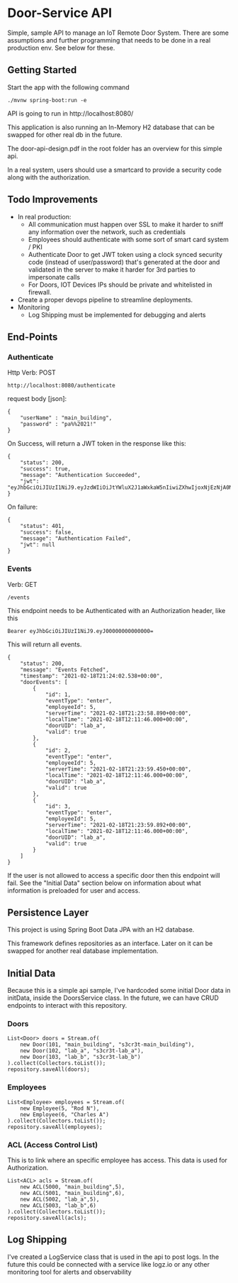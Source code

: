 # Door-Service  API

Simple, sample API to manage an IoT Remote Door System.
There are some assumptions and further programming that needs to be done in a real production env. See below for these. 

## Getting Started

Start the app with the following command

```
./mvnw spring-boot:run -e

```

API is going to run in http://localhost:8080/

This application is also running an In-Memory H2 database that can be swapped for other real db in the future. 

The door-api-design.pdf in the root folder has an overview for this simple api. 

In a real system, users should use a smartcard to provide a security code along with the authorization. 

## Todo Improvements

- In real production: 
  - All communication must happen over SSL to make it harder to sniff any information over the network, such as credentials
  - Employees should authenticate with some sort of smart card system / PKI
  - Authenticate Door to get JWT token using a clock synced security code (instead of user/password) that's generated at the door and validated in the server to make it harder for 3rd parties to impersonate calls
  - For Doors, IOT Devices IPs should be private and whitelisted in firewall.
- Create a proper devops pipeline to streamline deployments. 
- Monitoring
  - Log Shipping must be implemented for debugging and alerts

## End-Points

### Authenticate 

Http Verb: POST

```
http://localhost:8080/authenticate
```

request body [json]:
```
{
    "userName" : "main_building",
    "password" : "pa%%2021!"
}
```

On Success, will return a JWT token in the response like this:

```
{
    "status": 200,
    "success": true,
    "message": "Authentication Succeeded",
    "jwt": "eyJhbGciOiJIUzI1NiJ9.eyJzdWIiOiJtYWluX2J1aWxkaW5nIiwiZXhwIjoxNjEzNjA0MzE0LCJpYXQiOjE2MTM1NjgzMTR9.gX08GK7dJIeqrTV_3HzMudrL3h5f3pOkFFchdqbZSoU"
}
```
On failure:

```
{
    "status": 401,
    "success": false,
    "message": "Authentication Failed",
    "jwt": null
}
```

### Events

Verb: GET
```
/events
```

This endpoint needs to be Authenticated with an Authorization header, like this

```
Bearer eyJhbGciOiJIUzI1NiJ9.eyJ00000000000000=

```

This will return all events.

```
{
    "status": 200,
    "message": "Events Fetched",
    "timestamp": "2021-02-18T21:24:02.538+00:00",
    "doorEvents": [
        {
            "id": 1,
            "eventType": "enter",
            "employeeId": 5,
            "serverTime": "2021-02-18T21:23:58.890+00:00",
            "localTime": "2021-02-18T12:11:46.000+00:00",
            "doorUID": "lab_a",
            "valid": true
        },
        {
            "id": 2,
            "eventType": "enter",
            "employeeId": 5,
            "serverTime": "2021-02-18T21:23:59.450+00:00",
            "localTime": "2021-02-18T12:11:46.000+00:00",
            "doorUID": "lab_a",
            "valid": true
        },
        {
            "id": 3,
            "eventType": "enter",
            "employeeId": 5,
            "serverTime": "2021-02-18T21:23:59.892+00:00",
            "localTime": "2021-02-18T12:11:46.000+00:00",
            "doorUID": "lab_a",
            "valid": true
        }
    ]
}
```

If the user is not allowed to access a specific door then this endpoint will fail. 
See the "Initial Data" section below on information about what information is preloaded for user and access. 

## Persistence Layer

This project is using Spring Boot Data JPA with an H2 database. 

This framework defines repositories as an interface. Later on it can be swapped for another real database implementation. 

## Initial Data

Because this is a simple api sample, I've hardcoded some initial Door data in initData, inside the DoorsService class. 
In the future, we can have CRUD endpoints to interact with this repository. 

### Doors
```
List<Door> doors = Stream.of(
    new Door(101, "main_building", "s3cr3t-main_building"),
    new Door(102, "lab_a", "s3cr3t-lab_a"),
    new Door(103, "lab_b", "s3cr3t-lab_b")
).collect(Collectors.toList());
repository.saveAll(doors);
```

### Employees
```
List<Employee> employees = Stream.of(
    new Employee(5, "Rod N"),
    new Employee(6, "Charles A")
).collect(Collectors.toList());
repository.saveAll(employees);
```

### ACL (Access Control List)

This is to link where an specific employee has access. This data is used for Authorization.

```
List<ACL> acls = Stream.of(
    new ACL(5000, "main_building",5),
    new ACL(5001, "main_building",6),
    new ACL(5002, "lab_a",5),
    new ACL(5003, "lab_b",6)
).collect(Collectors.toList());
repository.saveAll(acls);
```

## Log Shipping

I've created a LogService class that is used in the api to post logs. In the future this could be connected with a service like logz.io or any other monitoring tool for alerts and observability

